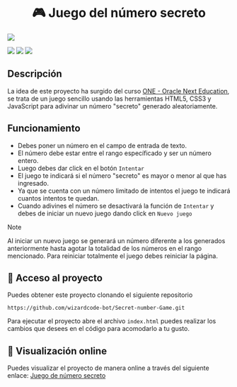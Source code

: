 <h1 align="center">🎮 Juego del número secreto</h1> 

<p>
  <img src="http://img.shields.io/static/v1?label=ESTADO&message=FINALIZADO&color=RED&style=for-the-badge" #vitrinedev/>
</p>
<p>
  <img src="https://img.shields.io/badge/HTML5-E34F26?style=for-the-badge&logo=html5&logoColor=white" />
  <img src="https://img.shields.io/badge/CSS3-1572B6?style=for-the-badge&logo=css3&logoColor=white" />
  <img src="https://img.shields.io/badge/JavaScript-323330?style=for-the-badge&logo=javascript&logoColor=F7DF1E" />
</p>

## Descripción
La idea de este proyecto ha surgido del curso [ONE - Oracle Next Education](https://www.oracle.com/co/education/oracle-next-education/), se trata de un 
juego sencillo usando las herramientas HTML5, CSS3 y JavaScript para adivinar un número "secreto" generado aleatoriamente.

## Funcionamiento
- Debes poner un número en el campo de entrada de texto.
- El número debe estar entre el rango específicado y ser un número entero.
- Luego debes dar click en el botón `Intentar`
- El juego te indicará si el número "secreto" es mayor o menor al que has ingresado.
- Ya que se cuenta con un número limitado de intentos el juego te indicará cuantos intentos te quedan.
- Cuando adivines el número se desactivará la función de `Intentar` y debes de iniciar un nuevo juego dando click en `Nuevo juego`
> [!NOTE]  
> Al iniciar un nuevo juego se generará un número diferente a los generados anteriormente hasta agotar la totalidad de los números en el rango mencionado.
> Para reiniciar totalmente el juego debes reiniciar la página. 

## 📂 Acceso al proyecto
Puedes obtener este proyecto clonando el siguiente repositorio
```
https://github.com/wizardcode-bot/Secret-number-Game.git
```
Para ejecutar el proyecto abre el archivo `index.html` puedes realizar los cambios que desees en el código para acomodarlo a tu gusto.

## :mag_right: Visualización online
Puedes visualizar el proyecto de manera online a través del siguiente enlace: 
[Juego de número secreto](https://secret-number-game-xi.vercel.app/) 
